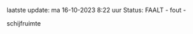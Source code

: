 laatste update: 
ma 16-10-2023  8:22   uur 
Status: FAALT - fout - 
<div class="service R">schijfruimte</div>